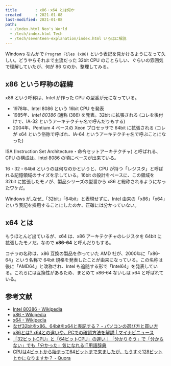 ```yaml
---
title        : x86・x64 とは何か
created      : 2021-01-08
last-modified: 2021-01-08
path:
  - /index.html Neo's World
  - /tech/index.html Tech
  - /tech/seventeen-explanation/index.html いろはに解説
---
```


Windows なんかで `Program Files (x86)` という表記を見かけるようになって久しい。どうやらそれまで主流だった 32bit CPU のことらしい、ぐらいの雰囲気で理解していたが、何が 86 なのか、整理してみる。

## x86 という呼称の経緯

x86 という呼称は、Intel が作った CPU の型番が元になっている。

- 1978年、Intel 8086 という 16bit CPU を発表
- 1985年、_Intel 80386_ (通称 i386) を発表。32bit に拡張される (コレを後付けで、IA-32 というアーキテクチャ名で呼んだりもする)
- 2004年、Pentium 4 ベースの Xeon プロセッサで 64bit に拡張される (コレが x64 という俗称で呼ばれ、IA-64 というアーキテクチャ名で呼ぶことになった)

ISA (Instruction Set Architecture・命令セットアーキテクチャ) と呼ばれる、CPU の構成は、Intel 8086 の頃にベースが出来ている。

16・32・64bit というのは何なのかというと、CPU が持つ「レジスタ」と呼ばれる記憶領域のサイズを示している。16bit の設計をベースに、この領域を 32bit に拡張したモノが、製品シリーズの型番から x86 と総称されるようになったワケだ。

Windows が_なぜ_「32bit」「64bit」と表現せずに、Intel 由来の「x86」「x64」という表記を採用することにしたのか、正確には分かっていない。

## x64 とは

もうほとんど出ているが、x64 は、x86 アーキテクチャのレジスタを 64bit に拡張したモノだ。なので __x86-64__ と呼んだりもする。

コチラの名称は、x86 互換の製品を作っていた AMD 社が、2000年に「x86-64」という名称で 64bit 規格を発表したことが由来になっている。この名称は後に「AMD64」と改称され、Intel も追随する形で「Intel64」を発表している。これらには互換性があるため、まとめて x86-64 ないしは x64 と呼ばれている。

## 参考文献

- [Intel 80386 - Wikipedia](https://ja.wikipedia.org/wiki/Intel_80386)
- [x86 - Wikipedia](https://ja.wikipedia.org/wiki/X86)
- [x64 - Wikipedia](https://ja.wikipedia.org/wiki/X64)
- [なぜ32bitをx86、64bitをx64と表記する？ - パソコンの選び方と買い方](https://pcinformation.info/os/32bit-x86-64bit-x64.html)
- [x86とは? x64との違いや、PCでの確認方法を解説 | マイナビニュース](https://news.mynavi.jp/article/20200416-1018112/)
- [「32ビットCPU」と「64ビットCPU」の違い｜「分かりそう」で「分からない」でも「分かった」気になれるIT用語辞典](https://wa3.i-3-i.info/diff492cpu.html)
- [CPUは4ビットから始まって64ビットまで来ましたが、もうすぐ128ビットとかになりますか？ - Quora](https://jp.quora.com/CPU-ha-4-bitto-kara-shi-ma-tte-64-bitto-made-rai-ma-shita-ga-mousugu-128-bitto-toka-ni-nari-masu-ka)
